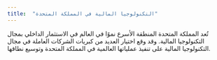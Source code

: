 ```yaml
---
title:  "التكنولوجيا المالية في المملكة المتحدة"
---
```

تُعد المملكة المتحدة المنطقة الأسرع نموًا في العالم في الاستثمار الداخلي بمجال التكنولوجيا المالية. وقد وقع اختيار العديد من كبريات الشركات العاملة في مجال التكنولوجيا المالية على تنفيذ عملياتها العالمية في المملكة المتحدة وتوسيع نطاقها.
